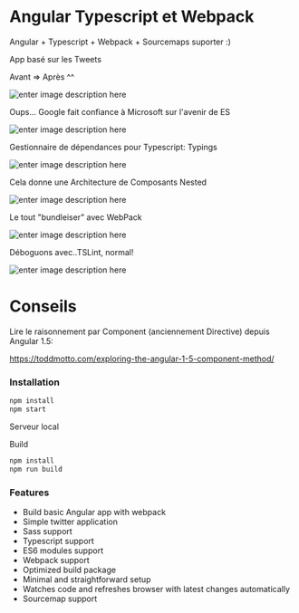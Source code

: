 # Angular Typescript  et Webpack

Angular + Typescript + Webpack + Sourcemaps suporter :)

App basé sur les Tweets



Avant => Après ^^

![enter image description here](http://yanivefraim.github.io/assets/article_images/2015-05-21-be-ready-for-angular2-today/app_structure.png)

Oups... Google fait confiance à Microsoft sur l'avenir de ES

![enter image description here](http://selleo.com/wp-content/uploads/2015/10/migrating-to-angular2-typescript.png)


Gestionnaire de dépendances pour Typescript: Typings

![enter image description here](https://camo.githubusercontent.com/ab6230980c6f9ac22dbdf32891b1215e6b0cc49b/68747470733a2f2f63646e2e7261776769742e636f6d2f747970696e67732f747970696e67732f6d61737465722f6c6f676f2e737667)

Cela donne une Architecture de Composants Nested

![enter image description here](http://40.media.tumblr.com/8d2360fe8f3f0c66b20cb5dcc45856ce/tumblr_nnzn556v7F1qc0howo3_1280.png) 


Le tout "bundleiser" avec WebPack

![enter image description here](https://webpack.github.io/assets/what-is-webpack.png)

Déboguons avec..TSLint, normal!

![enter image description here](https://eg2.gallerycdn.vsassets.io/extensions/eg2/tslint/0.5.40/1478101726003/Microsoft.VisualStudio.Services.Icons.Default)

# Conseils
Lire le raisonnement par Component (anciennement Directive) depuis Angular 1.5:

https://toddmotto.com/exploring-the-angular-1-5-component-method/

### Installation

```sh
npm install
npm start
```

Serveur local 


Build
```sh
npm install
npm run build
```


### Features

-  Build basic Angular app with webpack
-  Simple twitter application
-  Sass support
-  Typescript support
-  ES6 modules support
-  Webpack support
-  Optimized build package
-  Minimal and straightforward setup
-  Watches code and refreshes browser with latest changes automatically
-  Sourcemap support
